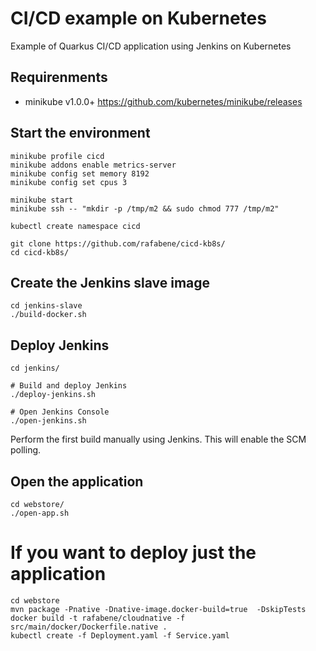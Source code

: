# CI/CD example on Kubernetes
Example of Quarkus CI/CD application using Jenkins on Kubernetes

## Requirenments

- minikube v1.0.0+ <https://github.com/kubernetes/minikube/releases>

## Start the environment

```
minikube profile cicd
minikube addons enable metrics-server
minikube config set memory 8192
minikube config set cpus 3

minikube start
minikube ssh -- "mkdir -p /tmp/m2 && sudo chmod 777 /tmp/m2"

kubectl create namespace cicd

git clone https://github.com/rafabene/cicd-kb8s/
cd cicd-kb8s/
```

## Create the Jenkins slave image

```
cd jenkins-slave
./build-docker.sh
```


## Deploy Jenkins

```
cd jenkins/

# Build and deploy Jenkins
./deploy-jenkins.sh

# Open Jenkins Console
./open-jenkins.sh

```

Perform the first build manually using Jenkins. This will enable the SCM polling.

## Open the application

```
cd webstore/
./open-app.sh
```

# If you want to deploy just the application

```
cd webstore
mvn package -Pnative -Dnative-image.docker-build=true  -DskipTests
docker build -t rafabene/cloudnative -f src/main/docker/Dockerfile.native .
kubectl create -f Deployment.yaml -f Service.yaml
```
